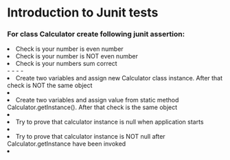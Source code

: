 <h1> Introduction to Junit tests </h1>


<h3>For class Calculator create following junit assertion:</h3>
<li>Check is your number is even number</li>
<li>Check is your number is NOT even number</li>
<li>Check is your numbers sum correct</li>
- - - -
<li>Create two variables and assign new Calculator class instance. After that check is NOT the same object<li>
<li>Create two variables and assign value from static method Calculator.getInstance(). After that check is the same object<li>

<li>Try to prove that calculator instance is null when application starts<li>
<li>Try to prove that calculator instance is NOT null after Calculator.getInstance have been invoked<li>